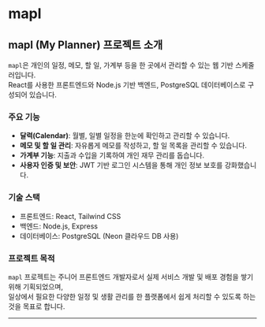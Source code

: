 # mapl
## mapl (My Planner) 프로젝트 소개

`mapl`은 개인의 일정, 메모, 할 일, 가계부 등을 한 곳에서 관리할 수 있는 웹 기반 스케줄러입니다.  
React를 사용한 프론트엔드와 Node.js 기반 백엔드, PostgreSQL 데이터베이스로 구성되어 있습니다.

### 주요 기능
- **달력(Calendar)**: 월별, 일별 일정을 한눈에 확인하고 관리할 수 있습니다.
- **메모 및 할 일 관리**: 자유롭게 메모를 작성하고, 할 일 목록을 관리할 수 있습니다.
- **가계부 기능**: 지출과 수입을 기록하여 개인 재무 관리를 돕습니다.
- **사용자 인증 및 보안**: JWT 기반 로그인 시스템을 통해 개인 정보 보호를 강화했습니다.

### 기술 스택
- 프론트엔드: React, Tailwind CSS
- 백엔드: Node.js, Express
- 데이터베이스: PostgreSQL (Neon 클라우드 DB 사용)

### 프로젝트 목적
`mapl` 프로젝트는 주니어 프론트엔드 개발자로서 실제 서비스 개발 및 배포 경험을 쌓기 위해 기획되었으며,  
일상에서 필요한 다양한 일정 및 생활 관리를 한 플랫폼에서 쉽게 처리할 수 있도록 하는 것을 목표로 합니다.

---

